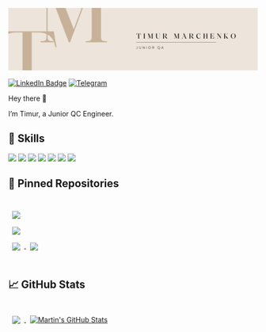 [![Timur's GitHub Banner](./assets/Logo.png)]()

[![LinkedIn Badge](https://img.shields.io/badge/LinkedIn-Profile-informational?style=flat&logo=linkedin&logoColor=white&color=0D76A8)](https://www.linkedin.com/in/timur-marchenko/)
[![Telegram](https://img.shields.io/badge/-telegram-red?color=white&logo=telegram&logoColor=black)](https://t.me/timliketea)

Hey there 👋

I’m Timur, a Junior QC Engineer.

## 💼 Skills

![](https://img.shields.io/badge/Git-informational?style=flat&logo=ionic&logoColor=white&color=4AB197)
![](https://img.shields.io/badge/SQL-informational?style=flat&logo=react&logoColor=white&color=4AB197)
![](https://img.shields.io/badge/Jmeter-informational?style=flat&logo=Redux&logoColor=white&color=4AB197)
![](https://img.shields.io/badge/Postman-informational?style=flat&logo=gatsby&logoColor=white&color=4AB197)
![](https://img.shields.io/badge/GoogleDevTools-informational?style=flat&logo=JavaScript&logoColor=white&color=4AB197)
![](https://img.shields.io/badge/Html/Css-informational?style=flat&logo=TypeScript&logoColor=white&color=4AB197)
![](https://img.shields.io/badge/Html/Jira/Remdine/GLPI-informational?style=flat&logo=TypeScript&logoColor=white&color=4AB197)

## 📌 Pinned Repositories

<br>

<a href="https://github.com/braydoncoyer/tailwindcss-v2-dark-mode-template">
  <img align="center" style="margin:0.5rem" src="https://github-readme-stats.vercel.app/api/pin/?username=braydoncoyer&repo=tailwindcss-v2-dark-mode-template&title_color=ffffff&text_color=c9cacc&icon_color=4AB197&bg_color=1A2B34" />
</a>

<br>

<a href="https://github.com/braydoncoyer/pomegradient">
  <img align="center" style="margin:0.5rem" src="https://github-readme-stats.vercel.app/api/pin/?username=braydoncoyer&repo=pomegradient&title_color=ffffff&text_color=c9cacc&icon_color=4AB197&bg_color=1A2B34" />
</a>

<br>

<a href="https://github.com/braydoncoyer/ng-limeade">
  <img align="center" style="margin:0.5rem" src="https://github-readme-stats.vercel.app/api/pin/?username=braydoncoyer&repo=ng-limeade&title_color=ffffff&text_color=c9cacc&icon_color=4AB197&bg_color=1A2B34" />
</a>

<a href="https://github.com/braydoncoyer/officeapi">
  <img align="center" style="margin:0.5rem" src="https://github-readme-stats.vercel.app/api/pin/?username=braydoncoyer&repo=officeapi&title_color=ffffff&text_color=c9cacc&icon_color=4AB197&bg_color=1A2B34" />
</a>

<br>
<br>

## &#x1f4c8; GitHub Stats

<br>

<a href="https://github.com/braydoncoyer">
  <img align="center" style="margin:0.5rem" src="https://github-readme-stats.vercel.app/api/top-langs/?username=braydoncoyer&hide=html,css&title_color=ffffff&text_color=c9cacc&icon_color=4AB197&bg_color=1A2B34" />
</a>

<a href="https://github.com/braydoncoyer">
  <img align="center" style="margin:0.5rem" src="https://github-readme-stats.vercel.app/api?username=braydoncoyer&show_icons=true&line_height=27&count_private=true&title_color=ffffff&text_color=c9cacc&icon_color=4AB097&bg_color=1A2B34" alt="Martin's GitHub Stats" />
</a>

<br>
<br>
